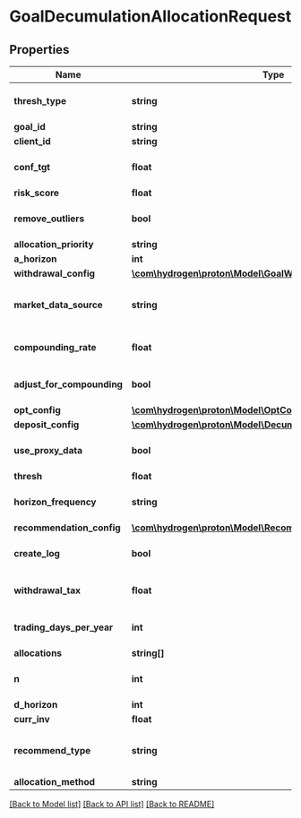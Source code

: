 # GoalDecumulationAllocationRequest

## Properties
Name | Type | Description | Notes
------------ | ------------- | ------------- | -------------
**thresh_type** | **string** |  | [optional] [default to 'perc']
**goal_id** | **string** |  | [optional] 
**client_id** | **string** |  | [optional] 
**conf_tgt** | **float** |  | [optional] [default to 0.9]
**risk_score** | **float** |  | [optional] 
**remove_outliers** | **bool** |  | [optional] [default to true]
**allocation_priority** | **string** |  | 
**a_horizon** | **int** |  | [optional] 
**withdrawal_config** | [**\com\hydrogen\proton\Model\GoalWithdrawalConfig[]**](GoalWithdrawalConfig.md) |  | [optional] 
**market_data_source** | **string** |  | [optional] [default to 'nucleus']
**compounding_rate** | **float** |  | [optional] [default to 0.0]
**adjust_for_compounding** | **bool** |  | [optional] [default to false]
**opt_config** | [**\com\hydrogen\proton\Model\OptConfig**](OptConfig.md) |  | [optional] 
**deposit_config** | [**\com\hydrogen\proton\Model\DecumulationGoalDepositConfig[]**](DecumulationGoalDepositConfig.md) |  | [optional] 
**use_proxy_data** | **bool** |  | [optional] [default to false]
**thresh** | **float** |  | [optional] 
**horizon_frequency** | **string** |  | [optional] [default to 'year']
**recommendation_config** | [**\com\hydrogen\proton\Model\RecommendationConfig**](RecommendationConfig.md) |  | [optional] 
**create_log** | **bool** |  | [optional] [default to false]
**withdrawal_tax** | **float** |  | [optional] [default to 0.0]
**trading_days_per_year** | **int** |  | [optional] [default to 252]
**allocations** | **string[]** |  | [optional] 
**n** | **int** |  | [optional] [default to 1000]
**d_horizon** | **int** |  | [optional] 
**curr_inv** | **float** |  | [optional] 
**recommend_type** | **string** |  | [optional] [default to 'horizon']
**allocation_method** | **string** |  | 

[[Back to Model list]](../README.md#documentation-for-models) [[Back to API list]](../README.md#documentation-for-api-endpoints) [[Back to README]](../README.md)



